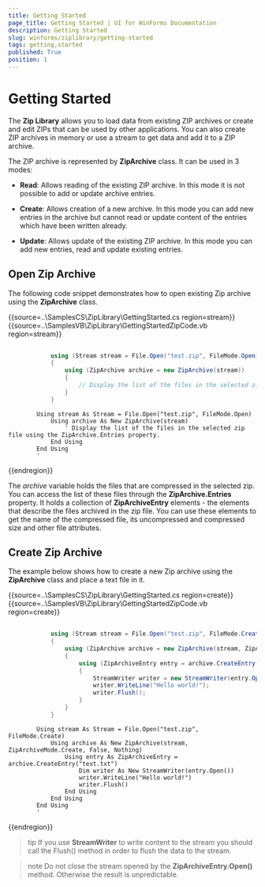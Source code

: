 ```yaml
---
title: Getting Started
page_title: Getting Started | UI for WinForms Documentation
description: Getting Started
slug: winforms/ziplibrary/getting-started
tags: getting,started
published: True
position: 1
---
```


# Getting Started



The __Zip Library__ allows you to load data from existing ZIP archives or create and edit ZIPs that can be used by other applications. You can also create ZIP archives in memory or use a stream to get data and add it to a ZIP archive.

The ZIP archive is represented by __ZipArchive__ class. It can be used in 3 modes:

* __Read__: Allows reading of the existing ZIP archive. In this mode it is not possible to add or update archive entries.

* __Create__: Allows creation of a new archive. In this mode you can add new entries in the archive but cannot read or update content of the entries which have been written already.

* __Update__: Allows update of the existing ZIP archive. In this mode you can add new entries, read and update existing entries.

## Open Zip Archive

The following code snippet demonstrates how to open existing Zip archive using the __ZipArchive__ class.

{{source=..\SamplesCS\ZipLibrary\GettingStarted.cs region=stream}} 
{{source=..\SamplesVB\ZipLibrary\GettingStartedZipCode.vb region=stream}} 

````C#
            
            using (Stream stream = File.Open("test.zip", FileMode.Open))
            {
                using (ZipArchive archive = new ZipArchive(stream))
                {
                    // Display the list of the files in the selected zip file using the ZipArchive.Entries property.
                }
            }
````
````VB.NET
        Using stream As Stream = File.Open("test.zip", FileMode.Open)
            Using archive As New ZipArchive(stream)
                ' Display the list of the files in the selected zip file using the ZipArchive.Entries property.
            End Using
        End Using
        '
````

{{endregion}} 

The *archive* variable holds the files that are compressed in the selected zip. You can access the list of these files through the __ZipArchive.Entries__ property. It holds a collection of __ZipArchiveEntry__ elements - the  elements that describe the files archived in the zip file. You can use these elements to get the name of the compressed file, its uncompressed and  compressed size and other file attributes.
        

## Create Zip Archive

The example below shows how to create a new Zip archive using the __ZipArchive__ class and place a text file in it.

{{source=..\SamplesCS\ZipLibrary\GettingStarted.cs region=create}} 
{{source=..\SamplesVB\ZipLibrary\GettingStartedZipCode.vb region=create}} 

````C#
                
            using (Stream stream = File.Open("test.zip", FileMode.Create))
            {
                using (ZipArchive archive = new ZipArchive(stream, ZipArchiveMode.Create, false, null))
                {
                    using (ZipArchiveEntry entry = archive.CreateEntry("text.txt"))
                    {
                        StreamWriter writer = new StreamWriter(entry.Open());
                        writer.WriteLine("Hello world!");
                        writer.Flush();
                    }
                }
            }
````
````VB.NET
        Using stream As Stream = File.Open("test.zip", FileMode.Create)
            Using archive As New ZipArchive(stream, ZipArchiveMode.Create, False, Nothing)
                Using entry As ZipArchiveEntry = archive.CreateEntry("text.txt")
                    Dim writer As New StreamWriter(entry.Open())
                    writer.WriteLine("Hello world!")
                    writer.Flush()
                End Using
            End Using
        End Using
        '
````

{{endregion}} 

>tip If you use __StreamWriter__ to write content to the stream you should call the Flush() method in order to flush the data to the stream.
>

>note Do not close the stream opened by the __ZipArchiveEntry.Open()__ method. Otherwise the result is unpredictable.
>

